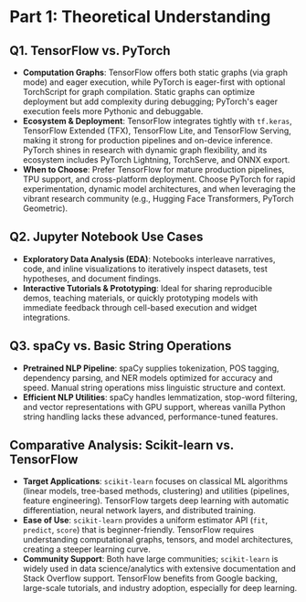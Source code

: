 # Part 1: Theoretical Understanding

## Q1. TensorFlow vs. PyTorch
- **Computation Graphs**: TensorFlow offers both static graphs (via graph mode) and eager execution, while PyTorch is eager-first with optional TorchScript for graph compilation. Static graphs can optimize deployment but add complexity during debugging; PyTorch's eager execution feels more Pythonic and debuggable.
- **Ecosystem & Deployment**: TensorFlow integrates tightly with `tf.keras`, TensorFlow Extended (TFX), TensorFlow Lite, and TensorFlow Serving, making it strong for production pipelines and on-device inference. PyTorch shines in research with dynamic graph flexibility, and its ecosystem includes PyTorch Lightning, TorchServe, and ONNX export.
- **When to Choose**: Prefer TensorFlow for mature production pipelines, TPU support, and cross-platform deployment. Choose PyTorch for rapid experimentation, dynamic model architectures, and when leveraging the vibrant research community (e.g., Hugging Face Transformers, PyTorch Geometric).

## Q2. Jupyter Notebook Use Cases
- **Exploratory Data Analysis (EDA)**: Notebooks interleave narratives, code, and inline visualizations to iteratively inspect datasets, test hypotheses, and document findings.
- **Interactive Tutorials & Prototyping**: Ideal for sharing reproducible demos, teaching materials, or quickly prototyping models with immediate feedback through cell-based execution and widget integrations.

## Q3. spaCy vs. Basic String Operations
- **Pretrained NLP Pipeline**: spaCy supplies tokenization, POS tagging, dependency parsing, and NER models optimized for accuracy and speed. Manual string operations miss linguistic structure and context.
- **Efficient NLP Utilities**: spaCy handles lemmatization, stop-word filtering, and vector representations with GPU support, whereas vanilla Python string handling lacks these advanced, performance-tuned features.

## Comparative Analysis: Scikit-learn vs. TensorFlow
- **Target Applications**: `scikit-learn` focuses on classical ML algorithms (linear models, tree-based methods, clustering) and utilities (pipelines, feature engineering). TensorFlow targets deep learning with automatic differentiation, neural network layers, and distributed training.
- **Ease of Use**: `scikit-learn` provides a uniform estimator API (`fit`, `predict`, `score`) that is beginner-friendly. TensorFlow requires understanding computational graphs, tensors, and model architectures, creating a steeper learning curve.
- **Community Support**: Both have large communities; `scikit-learn` is widely used in data science/analytics with extensive documentation and Stack Overflow support. TensorFlow benefits from Google backing, large-scale tutorials, and industry adoption, especially for deep learning.
